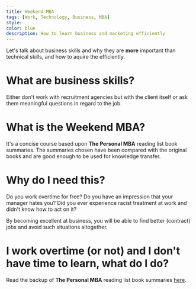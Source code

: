 ```yaml
---
title: Weekend MBA
tags: [Work, Technology, Business, MBA]
style: 
color: blue
description: How to learn business and marketing efficiently
---
```


Let's talk about business skills and why they are **more** important than technical skills, and how to aquire the efficiently.

# What are business skills?

Either don't work with recruitment agencies but with the client itself or ask them meaningful questions in regard to the job.

# What is the Weekend MBA?

It's a concise course based upon **The Personal MBA** reading list book summaries. The summaries chosen have been compared with the original books and are good enough to be used for knowledge transfer.

# Why do I need this?

Do you work overtime for free? Do you have an impression that your manager hates you? Did you ever experience racist treatment at work and didn't know how to act on it?

By becoming excellent at business, you will be able to find better (contract) jobs and avoid such situations altogether.

# I work overtime (or not) and I don't have time to learn, what do I do?

Read the backup of **The Personal MBA** reading list book summaries [here](https://github.com/mareksagan/WeekendMBA).
